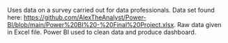 Uses data on a survey carried out for data professionals. Data set found here: https://github.com/AlexTheAnalyst/Power-BI/blob/main/Power%20BI%20-%20Final%20Project.xlsx. Raw data given in Excel file. Power BI used to clean data and produce dashboard.
